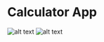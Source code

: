 # Calculator App
![alt text](https://sun9-38.userapi.com/-8IEGbPt01_mR45oO6LAcnzup18in6H-UvAQww/UXUg0b-F6JU.jpg)
![alt text](https://sun9-31.userapi.com/KpqB9tsH4mfbKU9cnR7lsjUBsO2SmLigkOu7Yw/nCOQ6mI2p58.jpg)
